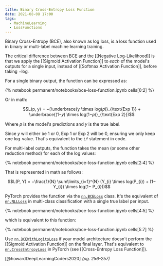 ```yaml
---
title: Binary Cross-Entropy Loss Function
date: 2021-08-08 17:00
tags:
  - MachineLearning
  - LossFunctions
---
```


Binary Cross-Entropy (BCE), also known as log loss, is a loss function used in binary or multi-label machine learning training.

The critical difference between BCE and the [[Negative Log-Likelihood]] is that we apply the [[Sigmoid Activation Function]] to *each* of the model's outputs for a single input, instead of [[Softmax Activation Function]], before taking $-\log$.

For a single binary output, the function can be expressed as:

{% notebook permanent/notebooks/bce-loss-function.ipynb cells[0:2] %}

Or in math:

$$L(p, y) = −(\underbrace{y \times log(𝑝)}_{\text{Exp 1}} + \underbrace{(1−𝑦) \times log(1−𝑝)}_{\text{Exp 2}})$$ 

Where $p$ is the model's predictions and $y$ is the true label.

Since $y$ will either be $1$ or $0$, $\text{Exp 1}$ or $\text{Exp 2}$ will be 0, ensuring we only keep one $\log$ value. That's equivalent to the `if` statement in code.

For multi-label outputs, the function takes the mean (or some other reduction method) for each of the log values:

{% notebook permanent/notebooks/bce-loss-function.ipynb cells[2:4] %}

That is represented in math as follows:

$$L(P, Y) = −\frac{1}{N} \sum\limits_{i=1}^{N} (Y_{i} \times log(P_{i}) + (1− Y_{i}) \times log(1− P_{i}))$$

PyTorch provides the function via the [`nn.BCELoss`](https://pytorch.org/docs/stable/generated/torch.nn.BCELoss.html) class. It's the equivalent of [`nn.NLLLoss`](https://pytorch.org/docs/stable/generated/torch.nn.CrossEntropyLoss.html) in multi-class classification with a single true label per input.

{% notebook permanent/notebooks/bce-loss-function.ipynb cells[4:5] %}

which is equivalent to this function:

{% notebook permanent/notebooks/bce-loss-function.ipynb cells[5:7] %}

Use [`nn.BCEWithLogitsLoss`](https://pytorch.org/docs/stable/generated/torch.nn.BCEWithLogitsLoss.html) if your model architecture doesn't perform the [[Sigmoid Activation Function]] on the final layer. That's equivalent to [`nn.CrossEntropyLoss`](https://pytorch.org/docs/stable/generated/torch.nn.CrossEntropyLoss.html) in PyTorch (see [[Cross-Entropy Loss Function]]).

[@howardDeepLearningCoders2020] *(pg. 256-257)*